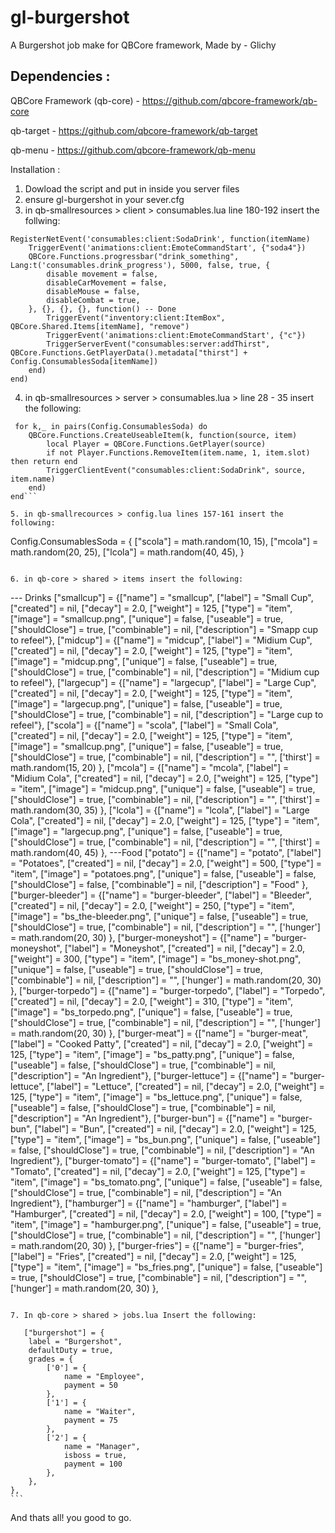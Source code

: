 # gl-burgershot
A Burgershot job make for QBCore framework, Made by - Glichy

## Dependencies :

QBCore Framework (qb-core) - https://github.com/qbcore-framework/qb-core

qb-target - https://github.com/qbcore-framework/qb-target

qb-menu - https://github.com/qbcore-framework/qb-menu

Installation :
1. Dowload the script and put in inside you server files
2. ensure gl-burgershot in your sever.cfg
3. in qb-smallresources > client > consumables.lua line 180-192 insert the follwing:
   
```
RegisterNetEvent('consumables:client:SodaDrink', function(itemName)
    TriggerEvent('animations:client:EmoteCommandStart', {"soda4"})
    QBCore.Functions.progressbar("drink_something", Lang:t('consumables.drink_progress'), 5000, false, true, {
        disable movement = false,
        disableCarMovement = false,
        disableMouse = false,
        disableCombat = true,
    }, {}, {}, {}, function() -- Done
        TriggerEvent("inventory:client:ItemBox", QBCore.Shared.Items[itemName], "remove")
        TriggerEvent('animations:client:EmoteCommandStart', {"c"})
        TriggerServerEvent("consumables:server:addThirst", QBCore.Functions.GetPlayerData().metadata["thirst"] + Config.ConsumablesSoda[itemName])
    end)
end)
```

4. in qb-smallresources > server > consumables.lua > line 28 - 35 insert the following:
   
```
 for k,_ in pairs(Config.ConsumablesSoda) do
    QBCore.Functions.CreateUseableItem(k, function(source, item)
        local Player = QBCore.Functions.GetPlayer(source)
        if not Player.Functions.RemoveItem(item.name, 1, item.slot) then return end
        TriggerClientEvent("consumables:client:SodaDrink", source, item.name)
    end)
end```

5. in qb-smallrecources > config.lua lines 157-161 insert the following:
```
  Config.ConsumablesSoda = {
    ["scola"] = math.random(10, 15),
    ["mcola"] = math.random(20, 25),
    ["lcola"] = math.random(40, 45),
}
```

6. in qb-core > shared > items insert the following:

```
--- Drinks
	["smallcup"] 			         = {["name"] = "smallcup", 			        	["label"] = "Small Cup", 		["created"] = nil, 		["decay"] = 2.0,		["weight"] = 125, 		["type"] = "item", 		["image"] = "smallcup.png", 		    ["unique"] = false, 	["useable"] = true, 	["shouldClose"] = true,    ["combinable"] = nil,   ["description"] = "Smapp cup to refeel"},
	["midcup"] 			             = {["name"] = "midcup", 			        	["label"] = "Midium Cup", 		["created"] = nil, 		["decay"] = 2.0,		["weight"] = 125, 		["type"] = "item", 		["image"] = "midcup.png", 		        ["unique"] = false, 	["useable"] = true, 	["shouldClose"] = true,    ["combinable"] = nil,   ["description"] = "Midium cup to refeel"},
	["largecup"] 			         = {["name"] = "largecup", 				        ["label"] = "Large Cup", 	    ["created"] = nil, 		["decay"] = 2.0,		["weight"] = 125, 		["type"] = "item", 		["image"] = "largecup.png", 		        ["unique"] = false, 	["useable"] = true, 	["shouldClose"] = true,    ["combinable"] = nil,   ["description"] = "Large cup to refeel"},
	["scola"] 			             = {["name"] = "scola", 				        ["label"] = "Small Cola", 	    ["created"] = nil, 		["decay"] = 2.0,		["weight"] = 125, 		["type"] = "item", 		["image"] = "smallcup.png", 		        ["unique"] = false, 	["useable"] = true, 	["shouldClose"] = true,    ["combinable"] = nil,   ["description"] = "", ['thirst'] = math.random(15, 20) },
	["mcola"] 			             = {["name"] = "mcola", 				        ["label"] = "Midium Cola", 	    ["created"] = nil, 		["decay"] = 2.0,		["weight"] = 125, 		["type"] = "item", 		["image"] = "midcup.png", 		        ["unique"] = false, 	["useable"] = true, 	["shouldClose"] = true,    ["combinable"] = nil,   ["description"] = "", ['thirst'] = math.random(30, 35) },
	["lcola"] 			             = {["name"] = "lcola", 				        ["label"] = "Large Cola", 	    ["created"] = nil, 		["decay"] = 2.0,		["weight"] = 125, 		["type"] = "item", 		["image"] = "largecup.png", 		        ["unique"] = false, 	["useable"] = true, 	["shouldClose"] = true,    ["combinable"] = nil,   ["description"] = "", ['thirst'] = math.random(40, 45) },
---Food
   	["potato"] 						= {["name"] = "potato",						["label"] = "Potatoes",				["created"] = nil, 		["decay"] = 2.0,	["weight"] = 500,		["type"] = "item",		["image"] = "potatoes.png",		["unique"] = false, 	["useable"] = false,	["shouldClose"] = false,	["combinable"] = nil,	["description"] = "Food" },
	["burger-bleeder"] 				 = {["name"] = "burger-bleeder", 			 	["label"] = "Bleeder", 			["created"] = nil, 		["decay"] = 2.0,		["weight"] = 250, 		["type"] = "item", 		["image"] = "bs_the-bleeder.png", 			["unique"] = false, 	["useable"] = true, 	["shouldClose"] = true,    ["combinable"] = nil,   ["description"] = "", ['hunger'] = math.random(20, 30) },
	["burger-moneyshot"] 			 = {["name"] = "burger-moneyshot", 			 	["label"] = "Moneyshot", 		["created"] = nil, 		["decay"] = 2.0,		["weight"] = 300, 		["type"] = "item", 		["image"] = "bs_money-shot.png", 			["unique"] = false, 	["useable"] = true, 	["shouldClose"] = true,    ["combinable"] = nil,   ["description"] = "", ['hunger'] = math.random(20, 30) },
	["burger-torpedo"] 				 = {["name"] = "burger-torpedo", 			 	["label"] = "Torpedo", 			["created"] = nil, 		["decay"] = 2.0,		["weight"] = 310, 		["type"] = "item", 		["image"] = "bs_torpedo.png", 				["unique"] = false, 	["useable"] = true, 	["shouldClose"] = true,    ["combinable"] = nil,   ["description"] = "", ['hunger'] = math.random(20, 30) },
	["burger-meat"] 				 = {["name"] = "burger-meat", 			 	  	["label"] = "Cooked Patty", 		  ["created"] = nil, 		["decay"] = 2.0,	    ["weight"] = 125, 		["type"] = "item", 		            ["image"] = "bs_patty.png", 		    	["unique"] = false, 	["useable"] = false, 	["shouldClose"] = true,    ["combinable"] = nil,   ["description"] = "An Ingredient"},
	["burger-lettuce"] 				 = {["name"] = "burger-lettuce", 			 	["label"] = "Lettuce", 			   	  ["created"] = nil, 		["decay"] = 2.0,        ["weight"] = 125, 		["type"] = "item", 			        ["image"] = "bs_lettuce.png", 	    		["unique"] = false, 	["useable"] = false, 	["shouldClose"] = true,    ["combinable"] = nil,   ["description"] = "An Ingredient"},
	["burger-bun"] 				 	 = {["name"] = "burger-bun", 			 	  	["label"] = "Bun", 			          ["created"] = nil, 		["decay"] = 2.0,        ["weight"] = 125, 		["type"] = "item", 					["image"] = "bs_bun.png", 		    		["unique"] = false, 	["useable"] = false, 	["shouldClose"] = true,    ["combinable"] = nil,   ["description"] = "An Ingredient"},
	["burger-tomato"] 				 = {["name"] = "burger-tomato", 			 	["label"] = "Tomato", 			      ["created"] = nil, 		["decay"] = 2.0,   	["weight"] = 125, 		["type"] = "item", 		         	["image"] = "bs_tomato.png", 	    		["unique"] = false, 	["useable"] = false, 	["shouldClose"] = true,    ["combinable"] = nil,   ["description"] = "An Ingredient"},
	["hamburger"] 					= {["name"] = "hamburger",  	    		["label"] = "Hamburger",			       ["created"] = nil, 		["decay"] = 2.0, 	["weight"] = 100, 		["type"] = "item", 		["image"] = "hamburger.png", 		["unique"] = false, 	["useable"] = true, 	["shouldClose"] = true,   	["combinable"] = nil,   ["description"] = "", ['hunger'] = math.random(20, 30) },
	["burger-fries"] 				 = {["name"] = "burger-fries", 			 	  	["label"] = "Fries", 			["created"] = nil, 		["decay"] = 2.0,	["weight"] = 125, 		["type"] = "item", 			["image"] = "bs_fries.png", 				["unique"] = false, 	["useable"] = true, 	["shouldClose"] = true,    ["combinable"] = nil,   ["description"] = "", ['hunger'] = math.random(20, 30) },
 ```

7. In qb-core > shared > jobs.lua Insert the following:

```
       ["burgershot"] = {
        label = "Burgershot",
        defaultDuty = true,
        grades = {
            ['0'] = {
                name = "Employee",
                payment = 50
            },
            ['1'] = {
                name = "Waiter",
                payment = 75
            },
            ['2'] = {
                name = "Manager",
                isboss = true,
                payment = 100
            },
        },
    },
    ```
   
   And thats all! you good to go.
